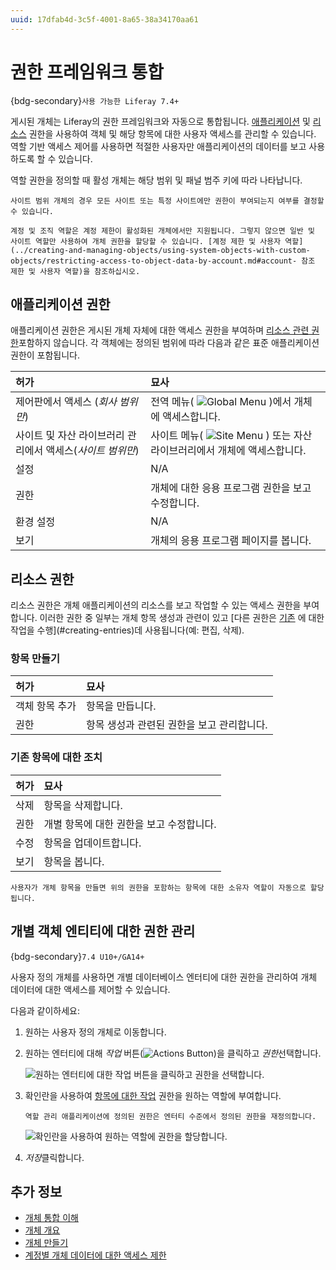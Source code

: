 ```yaml
---
uuid: 17dfab4d-3c5f-4001-8a65-38a34170aa61
---
```


# 권한 프레임워크 통합

{bdg-secondary}`사용 가능한 Liferay 7.4+`

게시된 개체는 Liferay의 권한 프레임워크와 자동으로 통합됩니다. [애플리케이션](#application-permissions) 및 [리소스](#resource-permissions) 권한을 사용하여 객체 및 해당 항목에 대한 사용자 액세스를 관리할 수 있습니다. 역할 기반 액세스 제어를 사용하면 적절한 사용자만 애플리케이션의 데이터를 보고 사용하도록 할 수 있습니다.

역할 권한을 정의할 때 활성 개체는 해당 범위 및 패널 범주 키에 따라 나타납니다.

```{note}
사이트 범위 개체의 경우 모든 사이트 또는 특정 사이트에만 권한이 부여되는지 여부를 결정할 수 있습니다.
```

```{important}
계정 및 조직 역할은 계정 제한이 활성화된 개체에서만 지원됩니다. 그렇지 않으면 일반 및 사이트 역할만 사용하여 개체 권한을 할당할 수 있습니다. [계정 제한 및 사용자 역할](../creating-and-managing-objects/using-system-objects-with-custom-objects/restricting-access-to-object-data-by-account.md#account- 참조 제한 및 사용자 역할)을 참조하십시오.
```

## 애플리케이션 권한

애플리케이션 권한은 게시된 개체 자체에 대한 액세스 권한을 부여하며 [리소스 관련 권한](#resource-permissions)포함하지 않습니다. 각 객체에는 정의된 범위에 따라 다음과 같은 표준 애플리케이션 권한이 포함됩니다.

| 허가                                 | 묘사                                                                                      |
|:---------------------------------- |:--------------------------------------------------------------------------------------- |
| 제어판에서 액세스 (*회사 범위만*)               | 전역 메뉴( ![Global Menu](../../../images/icon-applications-menu.png) )에서 개체에 액세스합니다.       |
| 사이트 및 자산 라이브러리 관리에서 액세스(*사이트 범위만*) | 사이트 메뉴( ![Site Menu](../../../images/icon-product-menu.png) ) 또는 자산 라이브러리에서 개체에 액세스합니다. |
| 설정                                 | N/A                                                                                     |
| 권한                                 | 개체에 대한 응용 프로그램 권한을 보고 수정합니다.                                                            |
| 환경 설정                              | N/A                                                                                     |
| 보기                                 | 개체의 응용 프로그램 페이지를 봅니다.                                                                   |

## 리소스 권한

리소스 권한은 개체 애플리케이션의 리소스를 보고 작업할 수 있는 액세스 권한을 부여합니다. 이러한 권한 중 일부는 개체 항목 생성과 관련이 있고 [다른 권한은 [기존](#acting-on-existing-entries) 에 대한 작업을 수행](#creating-entries)데 사용됩니다(예: 편집, 삭제).

### 항목 만들기

| 허가       | 묘사                       |
|:-------- |:------------------------ |
| 객체 항목 추가 | 항목을 만듭니다.                |
| 권한       | 항목 생성과 관련된 권한을 보고 관리합니다. |

### 기존 항목에 대한 조치

| 허가 | 묘사                      |
|:-- |:----------------------- |
| 삭제 | 항목을 삭제합니다.              |
| 권한 | 개별 항목에 대한 권한을 보고 수정합니다. |
| 수정 | 항목을 업데이트합니다.            |
| 보기 | 항목을 봅니다.                |

```{note}
사용자가 개체 항목을 만들면 위의 권한을 포함하는 항목에 대한 소유자 역할이 자동으로 할당됩니다.
```

## 개별 객체 엔티티에 대한 권한 관리

{bdg-secondary}`7.4 U10+/GA14+`

사용자 정의 개체를 사용하면 개별 데이터베이스 엔터티에 대한 권한을 관리하여 개체 데이터에 대한 액세스를 제어할 수 있습니다.

다음과 같이하세요:

1. 원하는 사용자 정의 개체로 이동합니다.

1. 원하는 엔터티에 대해 *작업* 버튼(![Actions Button](../../../images/icon-actions.png))을 클릭하고 *권한*선택합니다.

   ![원하는 엔터티에 대한 작업 버튼을 클릭하고 권한을 선택합니다.](./permissions-framework-integration/images/01.png)

1. 확인란을 사용하여 [항목에 대한 작업](#acting-on-existing-entries) 권한을 원하는 역할에 부여합니다.

   ```{note}
   역할 관리 애플리케이션에 정의된 권한은 엔터티 수준에서 정의된 권한을 재정의합니다.
   ```

   ![확인란을 사용하여 원하는 역할에 권한을 할당합니다.](./permissions-framework-integration/images/02.png)

1. *저장*클릭합니다.

## 추가 정보

* [개체 통합 이해](../understanding-object-integrations.md)
* [개체 개요](../../objects.md)
* [개체 만들기](../creating-and-managing-objects/creating-objects.md)
* [계정별 개체 데이터에 대한 액세스 제한](../creating-and-managing-objects/using-system-objects-with-custom-objects/restricting-access-to-object-data-by-account.md)
